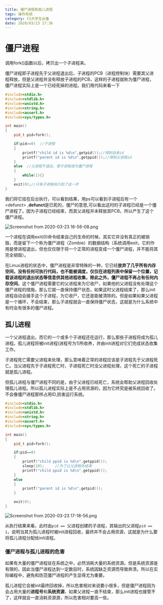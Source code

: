 ```yaml
---
title: 僵尸进程和孤儿进程
tags: 操作系统
category: CS大学生必备
date: 2020/03/23 17:36
---
```


# 僵尸进程

调用fork()函数以后，拷贝出一个子进程来。

僵尸进程即子进程先于父进程退出后，子进程的PCB（进程控制块）需要其父进程释放，但是父进程并没有释放子进程的PCB，这样的子进程就称为僵尸进程，僵尸进程实际上是一个已经死掉的进程。我们用代码来看一下

```c++
#include<stdio.h>
#include<stdlib.h>
#include<unistd.h>
#include<string.h>
#include<assert.h>
#include<sys/types.h>

int main()
{
    pid_t pid=fork();

    if(pid==0)  //子进程
    {
        printf("child id is %d\n",getpid());//得到自身id
        printf("parent id is %d\n",getppid());//得到父进程id
    }
    else  //父进程不退出，使子进程成为僵尸进程
    {
        while(1){}
    }
    exit(0);//只有子进程执行到了这一步
}
```

我们将它挂在后台执行，可以看到结果，用ps可以看到子进程后有一个\<defunct> ,**defunct**是已死的，僵尸的意思,可以看出这时的子进程已经是一个僵尸进程了。因为子进程已经结束，而其父进程并未释放其PCB，所以产生了这个僵尸进程。

![Screenshot from 2020-03-23 16-56-08.png](https://i.loli.net/2020/03/23/lLwSmBU2HF6yqfT.png)

​         一个进程在调用exit(0)命令结束自己的生命的时候，其实它并没有真正的被销毁，而是留下一个称为僵尸进程（Zombie）的数据结构（系统调用exit，它的作用是使进程退出，但也仅仅限于将一个正常的进程变成一个僵尸进程，并不能将其完全销毁）。

​        在Linux进程的状态中，僵尸进程是非常特殊的一种，它已经**放弃了几乎所有内存空间，没有任何可执行代码，也不能被调度，仅仅在进程列表中保留一个位置，记载该进程的退出状态等信息供其他进程收集，除此之外，僵尸进程不再占有任何内存空间**。这个僵尸进程需要它的父进程来为它收尸，如果他的父进程没有处理这个僵尸进程的措施，那么它就一直保持僵尸状态，如果这时父进程结束了，那么init进程自动会接手这个子进程，为它收尸，它还是能被清除的。但是如果如果父进程是一个循环，不会结束，那么子进程就会一直保持僵尸状态，这就是为什么系统中有时会有很多的僵尸进程。  

## 孤儿进程

一个父进程退出，而它的一个或多个子进程还在运行，那么那些子进程将成为孤儿进程。孤儿进程将被init进程(进程号为1)所收养，并由init进程对它们完成状态收集工作。

子进程死亡需要父进程来处理，那么意味着正常的进程应该是子进程先于父进程死亡。当父进程先于子进程死亡时，子进程死亡时没父进程处理，这个死亡的子进程就是孤儿进程。

但孤儿进程与僵尸进程不同的是，由于父进程已经死亡，系统会帮助父进程回收处理孤儿进程。所以孤儿进程实际上是不占用资源的，因为它终究是被系统回收了。不会像僵尸进程那样占用ID,损害运行系统。

```c++
#include<stdio.h>
#include<stdlib.h>
#include<unistd.h>
#include<string.h>
#include<assert.h>
#include<sys/types.h>

int main()
{
    pid_t pid=fork();

    if(pid==0)
    {
        printf("child ppid is %d\n",getppid());
        sleep(10);     //为了让父进程先结束
        printf("child ppid is %d\n",getppid());
    }
    else
    {
        printf("parent id is %d\n",getpid());
    }

    exit(0);
}
```

![Screenshot from 2020-03-23 17-18-56.png](https://i.loli.net/2020/03/23/XZ1eK5RrwhVQUE2.png)

从执行结果来看，此时由`pid == `父进程创建的子进程，其输出的父进程`pid == 1`，说明当其为孤儿进程时被init进程回收，最终并不会占用资源，这就是为什么要将孤儿进程分配给init进程。

### 僵尸进程与孤儿进程的危害

​     如果有大量的僵尸进程驻在系统之中，必然消耗大量的系统资源。但是系统资源是有限的，因此当僵尸进程达到一定数目时，系统因缺乏资源而导致奔溃。所以在实际编程中，避免和防范僵尸进程的产生显得尤为重要。

孤儿进程它会被init最终回收掉，所以危害相对来说要小很多，但是僵尸进程因为会占用大量的**进程号**和**系统资源**，如果父进程一直不结束，那么init进程也接管不了，这样就会一直消耗资源源，所以危害相对要高一些。